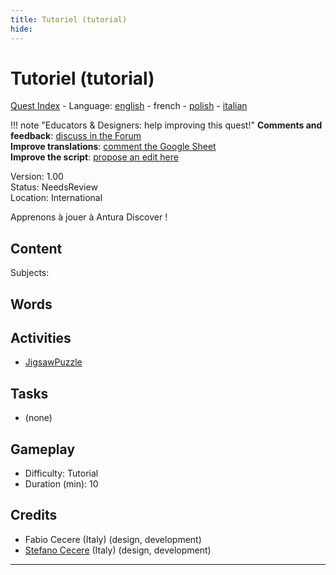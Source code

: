```yaml
---
title: Tutoriel (tutorial)
hide:
---
```


# Tutoriel (tutorial)
[Quest Index](./index.fr.md) - Language: [english](./tutorial.md) - french - [polish](./tutorial.pl.md) - [italian](./tutorial.it.md)

!!! note "Educators & Designers: help improving this quest!"
    **Comments and feedback**: [discuss in the Forum](https://vgwb.discourse.group/t/quest-tutorial/41)  
    **Improve translations**: [comment the Google Sheet](https://docs.google.com/spreadsheets/d/1FPFOy8CHor5ArSg57xMuPAG7WM27-ecDOiU-OmtHgjw/edit?gid=631129787#gid=631129787)  
    **Improve the script**: [propose an edit here](https://github.com/vgwb/Antura/blob/main/Assets/_discover/_quests/_TUTORIAL/Tutorial%20-%20Yarn%20Script.yarn)  

Version: 1.00  
Status: NeedsReview  
Location: International

Apprenons à jouer à Antura Discover !

## Content
Subjects: 


## Words
## Activities
- [JigsawPuzzle](../activities/index.md#JigsawPuzzle)

## Tasks
- (none)
## Gameplay
- Difficulty: Tutorial
- Duration (min): 10
## Credits
- Fabio Cecere (Italy) (design, development)
- [Stefano Cecere](https://stefanocecere.com) (Italy) (design, development)

---

